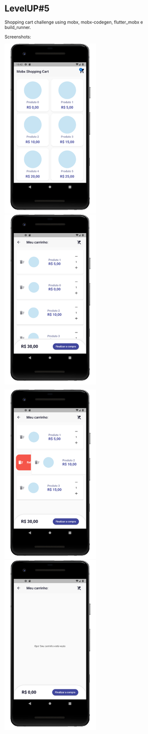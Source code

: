 # LevelUP#5

Shopping cart challenge using mobx, mobx-codegen, flutter_mobx e build_runner.

Screenshots:

<p><img src="https://github.com/andrekubotsu/shopping-cart-mobx/blob/main/screen1.png" width="300"><img src="https://github.com/andrekubotsu/shopping-cart-mobx/blob/main/screen2.png" width="300"></p>
<p><img src="https://github.com/andrekubotsu/shopping-cart-mobx/blob/main/screen3.png" width="300"><img src="https://github.com/andrekubotsu/shopping-cart-mobx/blob/main/screen4.png" width="300"></p>